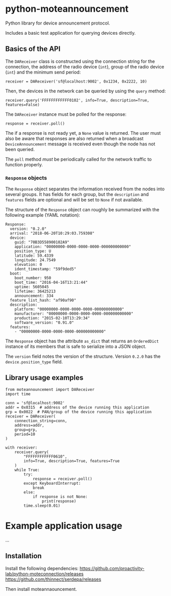 # python-moteannouncement
Python library for device announcement protocol.

Includes a basic test application for querying devices directly.

## Basics of the API

The `DAReceiver` class is constructed using the connection string
for the connection, the address of the radio device (`int`), group of
the radio device (`int`) and the minimum send period:

```
receiver = DAReceiver('sf@localhost:9002', 0x1234, 0x2222, 10)
```

Then, the devices in the network can be queried by using the `query`
method:

```
receiver.query('FFFFFFFFFFFF0102', info=True, description=True, features=False)
```

The `DAReceiver` instance must be polled for the response:

```
response = receiver.poll()
```

The if a response is not ready yet, a `None` value is returned. The
user must also be aware that responses are also returned when a
broadcast `DeviceAnnouncement` message is received even though the
node has not been queried.

The `poll` method _must_ be periodically called for the network
traffic to function properly.

### `Response` objects

The `Response` object separates the information received from the
nodes into several groups. It has fields for each group, but the
`description` and `features` fields are optional and will be set
to `None` if not available.

The structure of the `Response` object can roughly be summarized
with the following example (YAML notation):

```
Response:
  version: "0.2.0"
  arrival: "2018-06-20T10:29:03.759308"
  device:
    guid: "70B3D558900102A9"
    application: "00000000-0000-0000-0000-000000000000"
    position_type: U
    latitude: 59.4339
    longitude: 24.7549
    elevation: 0
    ident_timestamp: "59f9ded5"
  boot:
    boot_number: 950
    boot_time: "2016-04-16T13:21:44"
    uptime: 5605045
    lifetime: 36425213
    announcement: 334
  feature_list_hash: "af90af90"
  description:
    platform: "00000000-0000-0000-0000-000000000000"
    manufacturer: "00000000-0000-0000-0000-000000000000"
    production: "2015-02-10T13:29:34"
    software_version: "0.91.0"
  features:
    - "00000000-0000-0000-0000-000000000000"
```

The `Response` object has the attribute `as_dict` that returns an
`OrderedDict` instance of its members that is safe to serialize
into a JSON object.

The `version` field notes the version of the structure. Version
`0.2.0` has the `device.position_type` field.

## Library usage examples

```
from moteannouncement import DAReceiver
import time

conn = 'sf@localhost:9002'
addr = 0x0315  # address of the device running this application
grp = 0x0022  # PAN/group of the device running this application
receiver = DAReceiver(
    connection_string=conn,
    address=addr,
    group=grp,
    period=10
)

with receiver:
    receiver.query(
        "FFFFFFFFFFFF0610",
        info=True, description=True, features=True
    )
    while True:
        try:
            response = receiver.poll()
        except KeyboardInterrupt:
            break
        else:
            if response is not None:
                print(response)
        time.sleep(0.01)
```

# Example application usage
...

## Installation
Install the following dependencies:
https://github.com/proactivity-lab/python-moteconnection/releases
https://github.com/thinnect/serdepa/releases

Then install moteannaouncement.
